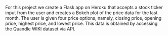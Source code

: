 For this project we create a Flask app on Heroku that accepts a stock ticker input from the user and creates a Bokeh plot of the price data for the last month. The user is given four price options, namely, closing price, opening price, highest price, and lowest price. This data is obtained by accessing the Quandle WIKI dataset via API. 

